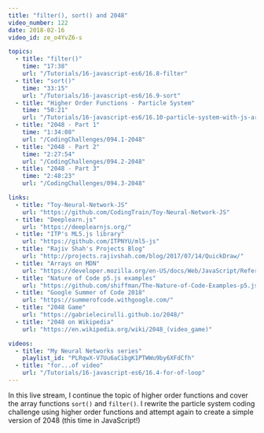 ```yaml
---
title: "filter(), sort() and 2048"
video_number: 122
date: 2018-02-16
video_id: ze_o4YvZ6-s

topics:
  - title: "filter()"
    time: "17:38"
    url: "/Tutorials/16-javascript-es6/16.8-filter"
  - title: "sort()"
    time: "33:15"
    url: "/Tutorials/16-javascript-es6/16.9-sort"
  - title: "Higher Order Functions - Particle System"
    time: "50:21"
    url: "/Tutorials/16-javascript-es6/16.10-particle-system-with-js-array-functions"
  - title: "2048 - Part 1"
    time: "1:34:08"
    url: "/CodingChallenges/094.1-2048"
  - title: "2048 - Part 2"
    time: "2:27:54"
    url: "/CodingChallenges/094.2-2048"
  - title: "2048 - Part 3"
    time: "2:48:23"
    url: "/CodingChallenges/094.3-2048"

links:
  - title: "Toy-Neural-Network-JS"
    url: "https://github.com/CodingTrain/Toy-Neural-Network-JS"
  - title: "Deeplearn.js"
    url: "https://deeplearnjs.org/"
  - title: "ITP's ML5.js library"
    url: "https://github.com/ITPNYU/ml5-js"
  - title: "Rajiv Shah's Projects Blog"
    url: "http://projects.rajivshah.com/blog/2017/07/14/QuickDraw/"
  - title: "Arrays on MDN"
    url: "https://developer.mozilla.org/en-US/docs/Web/JavaScript/Reference/Global_Objects/Array"
  - title: "Nature of Code p5.js examples"
    url: "https://github.com/shiffman/The-Nature-of-Code-Examples-p5.js"
  - title: "Google Summer of Code 2018"
    url: "https://summerofcode.withgoogle.com/"
  - title: "2048 Game"
    url: "https://gabrielecirulli.github.io/2048/"
  - title: "2048 on Wikipedia"
    url: "https://en.wikipedia.org/wiki/2048_(video_game)"

videos:
  - title: "My Neural Networks series"
    playlist_id: "PLRqwX-V7Uu6aCibgK1PTWWu9by6XFdCfh"
  - title: "for...of video"
    url: "/Tutorials/16-javascript-es6/16.4-for-of-loop"
---
```


In this live stream, I continue the topic of higher order functions and cover the array functions `sort()` and `filter()`. I rewrite the particle system coding challenge using higher order functions and attempt again to create a simple version of 2048 (this time in JavaScript!)
